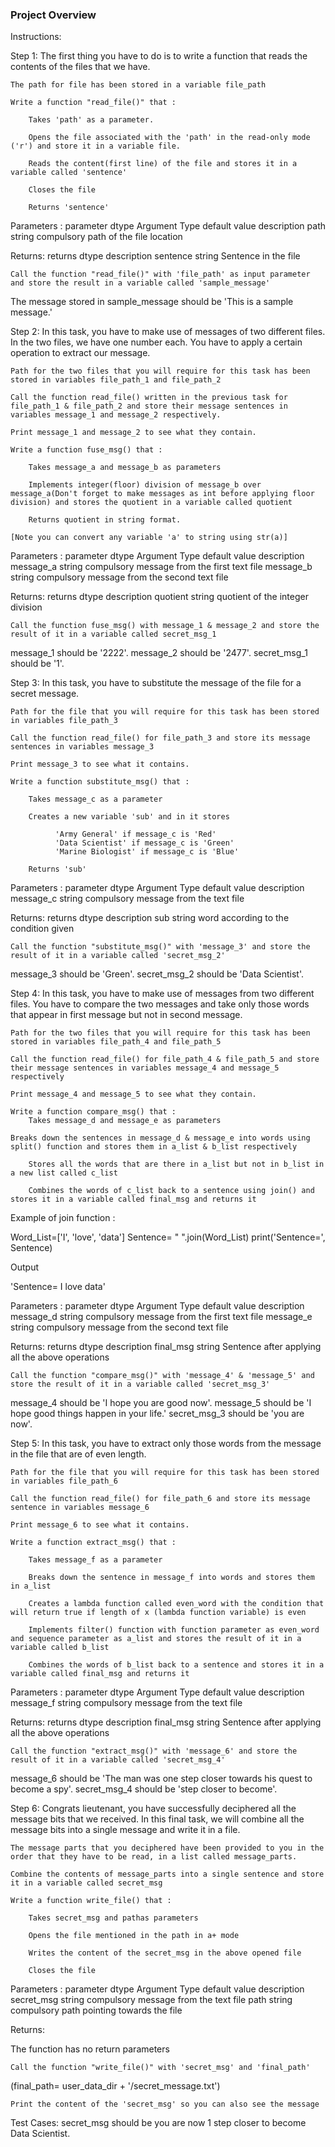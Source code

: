 ### Project Overview

 Instructions:

Step 1: The first thing you have to do is to write a function that reads the contents of the files that we have.

    The path for file has been stored in a variable file_path

    Write a function "read_file()" that :

        Takes 'path' as a parameter.

        Opens the file associated with the 'path' in the read-only mode ('r') and store it in a variable file.

        Reads the content(first line) of the file and stores it in a variable called 'sentence'

        Closes the file

        Returns 'sentence' 

Parameters :
parameter 	dtype 	Argument Type 	default value 	description
path 	string 	compulsory 		path of the file location

Returns:
returns 	dtype 	description
sentence 	string 	Sentence in the file

    Call the function "read_file()" with 'file_path' as input parameter and store the result in a variable called 'sample_message'

The message stored in sample_message should be 'This is a sample message.'

Step 2: In this task, you have to make use of messages of two different files. In the two files, we have one number each. You have to apply a certain operation to extract our message.

    Path for the two files that you will require for this task has been stored in variables file_path_1 and file_path_2

    Call the function read_file() written in the previous task for file_path_1 & file_path_2 and store their message sentences in variables message_1 and message_2 respectively.

    Print message_1 and message_2 to see what they contain.

    Write a function fuse_msg() that :

        Takes message_a and message_b as parameters

        Implements integer(floor) division of message_b over message_a(Don't forget to make messages as int before applying floor division) and stores the quotient in a variable called quotient

        Returns quotient in string format. 

    [Note you can convert any variable 'a' to string using str(a)]

Parameters :
parameter 	dtype 	Argument Type 	default value 	description
message_a 	string 	compulsory 		message from the first text file
message_b 	string 	compulsory 		message from the second text file

Returns:
returns 	dtype 	description
quotient 	string 	quotient of the integer division

    Call the function fuse_msg() with message_1 & message_2 and store the result of it in a variable called secret_msg_1

message_1 should be '2222'.
message_2 should be '2477'.
secret_msg_1 should be '1'.

Step 3: In this task, you have to substitute the message of the file for a secret message.

    Path for the file that you will require for this task has been stored in variables file_path_3

    Call the function read_file() for file_path_3 and store its message sentences in variables message_3

    Print message_3 to see what it contains.

    Write a function substitute_msg() that :

        Takes message_c as a parameter

        Creates a new variable 'sub' and in it stores

              'Army General' if message_c is 'Red'
              'Data Scientist' if message_c is 'Green'
              'Marine Biologist' if message_c is 'Blue'

        Returns 'sub' 

Parameters :
parameter 	dtype 	Argument Type 	default value 	description
message_c 	string 	compulsory 		message from the text file

Returns:
returns 	dtype 	description
sub 	string 	word according to the condition given

    Call the function "substitute_msg()" with 'message_3' and store the result of it in a variable called 'secret_msg_2'

message_3 should be 'Green'.
secret_msg_2 should be 'Data Scientist'.

Step 4: In this task, you have to make use of messages from two different files. You have to compare the two messages and take only those words that appear in first message but not in second message.

    Path for the two files that you will require for this task has been stored in variables file_path_4 and file_path_5

    Call the function read_file() for file_path_4 & file_path_5 and store their message sentences in variables message_4 and message_5 respectively

    Print message_4 and message_5 to see what they contain.

    Write a function compare_msg() that :
        Takes message_d and message_e as parameters

    Breaks down the sentences in message_d & message_e into words using split() function and stores them in a_list & b_list respectively

        Stores all the words that are there in a_list but not in b_list in a new list called c_list

        Combines the words of c_list back to a sentence using join() and stores it in a variable called final_msg and returns it 

  Example of join function :

Word_List=['I', 'love', 'data']
Sentence= " ".join(Word_List)
print('Sentence=', Sentence)

Output

'Sentence= I love data'

   

Parameters :
parameter 	dtype 	Argument Type 	default value 	description
message_d 	string 	compulsory 		message from the first text file
message_e 	string 	compulsory 		message from the second text file

Returns:
returns 	dtype 	description
final_msg 	string 	Sentence after applying all the above operations

    Call the function "compare_msg()" with 'message_4' & 'message_5' and store the result of it in a variable called 'secret_msg_3'

message_4 should be 'I hope you are good now'.
message_5 should be 'I hope good things happen in your life.'
secret_msg_3 should be 'you are now'.

Step 5: In this task, you have to extract only those words from the message in the file that are of even length.

    Path for the file that you will require for this task has been stored in variables file_path_6

    Call the function read_file() for file_path_6 and store its message sentence in variables message_6

    Print message_6 to see what it contains.

    Write a function extract_msg() that :

        Takes message_f as a parameter

        Breaks down the sentence in message_f into words and stores them in a_list

        Creates a lambda function called even_word with the condition that will return true if length of x (lambda function variable) is even

        Implements filter() function with function parameter as even_word and sequence parameter as a_list and stores the result of it in a variable called b_list

        Combines the words of b_list back to a sentence and stores it in a variable called final_msg and returns it 

Parameters :
parameter 	dtype 	Argument Type 	default value 	description
message_f 	string 	compulsory 		message from the text file

Returns:
returns 	dtype 	description
final_msg 	string 	Sentence after applying all the above operations

    Call the function "extract_msg()" with 'message_6' and store the result of it in a variable called 'secret_msg_4'

message_6 should be 'The man was one step closer towards his quest to become a spy'.
secret_msg_4 should be 'step closer to become'.

Step 6: Congrats lieutenant, you have successfully deciphered all the message bits that we received. In this final task, we will combine all the message bits into a single message and write it in a file.

    The message parts that you deciphered have been provided to you in the order that they have to be read, in a list called message_parts.

    Combine the contents of message_parts into a single sentence and store it in a variable called secret_msg

    Write a function write_file() that :

        Takes secret_msg and pathas parameters

        Opens the file mentioned in the path in a+ mode

        Writes the content of the secret_msg in the above opened file

        Closes the file 

Parameters :
parameter 	dtype 	Argument Type 	default value 	description
secret_msg 	string 	compulsory 		message from the text file
path 	string 	compulsory 		path pointing towards the file

Returns:

The function has no return parameters

    Call the function "write_file()" with 'secret_msg' and 'final_path'

(final_path= user_data_dir + '/secret_message.txt')

    Print the content of the 'secret_msg' so you can also see the message

Test Cases: secret_msg should be you are now 1 step closer to become Data Scientist.


